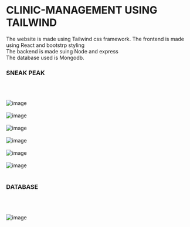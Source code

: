 # CLINIC-MANAGEMENT USING TAILWIND
The website is made using Tailwind css framework. The frontend is made using React and bootstrp styling<br>
The backend is made suing Node and express<br>
The database used is Mongodb.<br>

<h3>SNEAK PEAK</h3>
<br>
<br>

![image](https://github.com/user-attachments/assets/1378d2b6-3934-4d76-9049-1b48118643d8)
<br>
<br>
![image](https://github.com/user-attachments/assets/339f79be-7b62-40bf-83df-fa49cbb37bea)
<br>
<br>
![image](https://github.com/user-attachments/assets/22560ced-cc75-4c15-81bc-8f95a6d48217)
<br>
<br>
![image](https://github.com/user-attachments/assets/98099cbf-86dd-4c7b-990c-e0bca41dc307)
<br>
<br>
![image](https://github.com/user-attachments/assets/0bdf61ef-3e06-4e48-afbb-e2c33293c3bd)
<br>
<br>
![image](https://github.com/user-attachments/assets/72021daa-711f-413d-b827-109c42a7ae22)
<br>
<br>
<h3>DATABASE</h3>
<br>
<br>

![image](https://github.com/user-attachments/assets/517dc8c3-e423-4d4c-ae75-5522a51dec04)

